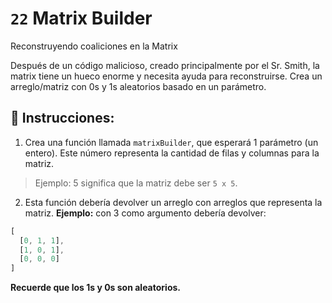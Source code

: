 # `22` Matrix Builder

Reconstruyendo coaliciones en la Matrix

Después de un código malicioso, creado principalmente por el Sr. Smith, la matrix tiene un hueco enorme y necesita ayuda para reconstruirse. Crea un arreglo/matriz con 0s y 1s aleatorios basado en un parámetro.

## 📝 Instrucciones:

1. Crea una función llamada `matrixBuilder`, que esperará 1 parámetro (un entero). Este número representa la cantidad de filas y columnas para la matriz.

> Ejemplo: 5 significa que la matriz debe ser `5 x 5`.

2. Esta función debería devolver un arreglo con arreglos que representa la matriz. **Ejemplo:** con 3 como argumento debería devolver:

```js
[
  [0, 1, 1],
  [1, 0, 1],
  [0, 0, 0]
]
```

**Recuerde que los 1s y 0s son aleatorios.**

